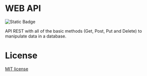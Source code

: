 # WEB API

![Static Badge](https://img.shields.io/badge/License-MIT-green)

API REST with all of the basic methods (Get, Post, Put and Delete) to manipulate data in a database.

# License
[MIT license](https://github.com/Lucasasdev/web-api/blob/master/LICENSE)
